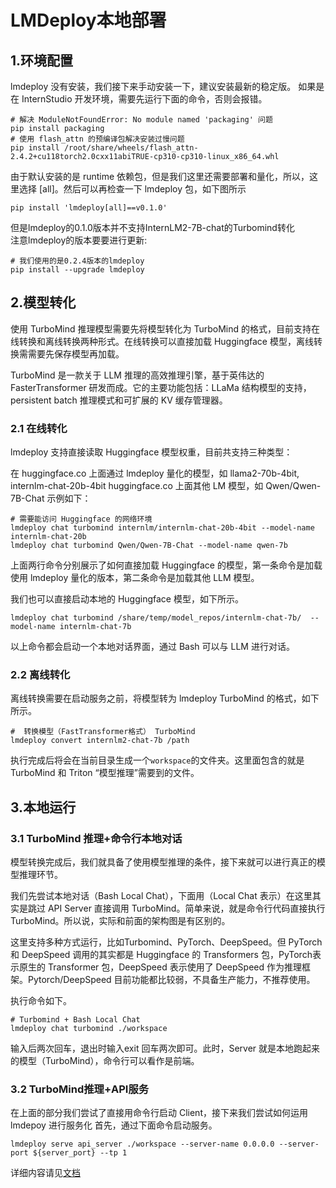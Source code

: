 # LMDeploy本地部署
## 1.环境配置
lmdeploy 没有安装，我们接下来手动安装一下，建议安装最新的稳定版。 如果是在 InternStudio 开发环境，需要先运行下面的命令，否则会报错。 
```
# 解决 ModuleNotFoundError: No module named 'packaging' 问题
pip install packaging
# 使用 flash_attn 的预编译包解决安装过慢问题
pip install /root/share/wheels/flash_attn-2.4.2+cu118torch2.0cxx11abiTRUE-cp310-cp310-linux_x86_64.whl
```
由于默认安装的是 runtime 依赖包，但是我们这里还需要部署和量化，所以，这里选择 [all]。然后可以再检查一下 lmdeploy 包，如下图所示
```
pip install 'lmdeploy[all]==v0.1.0'
```
但是lmdeploy的0.1.0版本并不支持InternLM2-7B-chat的Turbomind转化  
注意lmdeploy的版本要要进行更新:  
```
# 我们使用的是0.2.4版本的lmdeploy
pip install --upgrade lmdeploy
```

## 2.模型转化
使用 TurboMind 推理模型需要先将模型转化为 TurboMind 的格式，目前支持在线转换和离线转换两种形式。在线转换可以直接加载 Huggingface 模型，离线转换需需要先保存模型再加载。

TurboMind 是一款关于 LLM 推理的高效推理引擎，基于英伟达的 FasterTransformer 研发而成。它的主要功能包括：LLaMa 结构模型的支持，persistent batch 推理模式和可扩展的 KV 缓存管理器。
### 2.1 在线转化
lmdeploy 支持直接读取 Huggingface 模型权重，目前共支持三种类型：

在 huggingface.co 上面通过 lmdeploy 量化的模型，如 llama2-70b-4bit, internlm-chat-20b-4bit
huggingface.co 上面其他 LM 模型，如 Qwen/Qwen-7B-Chat
示例如下：
```
# 需要能访问 Huggingface 的网络环境
lmdeploy chat turbomind internlm/internlm-chat-20b-4bit --model-name internlm-chat-20b
lmdeploy chat turbomind Qwen/Qwen-7B-Chat --model-name qwen-7b
```
上面两行命令分别展示了如何直接加载 Huggingface 的模型，第一条命令是加载使用 lmdeploy 量化的版本，第二条命令是加载其他 LLM 模型。

我们也可以直接启动本地的 Huggingface 模型，如下所示。
```
lmdeploy chat turbomind /share/temp/model_repos/internlm-chat-7b/  --model-name internlm-chat-7b
```
以上命令都会启动一个本地对话界面，通过 Bash 可以与 LLM 进行对话。
### 2.2 离线转化
离线转换需要在启动服务之前，将模型转为 lmdeploy TurboMind 的格式，如下所示。
```
#  转换模型（FastTransformer格式） TurboMind
lmdeploy convert internlm2-chat-7b /path
```
执行完成后将会在当前目录生成一个```workspace```的文件夹。这里面包含的就是 TurboMind 和 Triton “模型推理”需要到的文件。
## 3.本地运行
### 3.1 TurboMind 推理+命令行本地对话
模型转换完成后，我们就具备了使用模型推理的条件，接下来就可以进行真正的模型推理环节。

我们先尝试本地对话（Bash Local Chat），下面用（Local Chat 表示）在这里其实是跳过 API Server 直接调用 TurboMind。简单来说，就是命令行代码直接执行 TurboMind。所以说，实际和前面的架构图是有区别的。

这里支持多种方式运行，比如Turbomind、PyTorch、DeepSpeed。但 PyTorch 和 DeepSpeed 调用的其实都是 Huggingface 的 Transformers 包，PyTorch表示原生的 Transformer 包，DeepSpeed 表示使用了 DeepSpeed 作为推理框架。Pytorch/DeepSpeed 目前功能都比较弱，不具备生产能力，不推荐使用。

执行命令如下。
```
# Turbomind + Bash Local Chat
lmdeploy chat turbomind ./workspace
```
输入后两次回车，退出时输入exit 回车两次即可。此时，Server 就是本地跑起来的模型（TurboMind），命令行可以看作是前端。
### 3.2 TurboMind推理+API服务
在上面的部分我们尝试了直接用命令行启动 Client，接下来我们尝试如何运用 lmdepoy 进行服务化
首先，通过下面命令启动服务。
```
lmdeploy serve api_server ./workspace --server-name 0.0.0.0 --server-port ${server_port} --tp 1
```
详细内容请见[文档](https://lmdeploy.readthedocs.io/zh-cn/stable/serving/restful_api.html)
